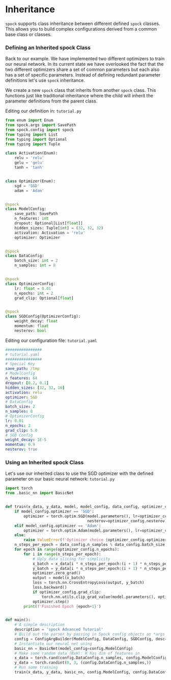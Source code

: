 # Inheritance

`spock` supports class inheritance between different defined `spock` classes. This allows you to build complex 
configurations derived from a common base class or classes.

### Defining an Inherited spock Class

Back to our example. We have implemented two different optimizers to train our neural network. In its current state
we have overlooked the fact that the two different optimizers share a set of common parameters but each also has a 
set of specific parameters. Instead of defining redundant parameter definitions let's use `spock` inheritance.

We create a new `spock` class that inherits from another `spock` class. This functions just like traditional inheritance
where the child will inherit the parameter definitions from the parent class.

Editing our definition in: `tutorial.py`

```python
from enum import Enum
from spock.args import SavePath
from spock.config import spock
from typing import List
from typing import Optional
from typing import Tuple

class Activation(Enum):
    relu = 'relu'
    gelu = 'gelu'
    tanh = 'tanh'


class Optimizer(Enum):
    sgd = 'SGD'
    adam = 'Adam'


@spock
class ModelConfig:
    save_path: SavePath
    n_features: int
    dropout: Optional[List[float]]
    hidden_sizes: Tuple[int] = (32, 32, 32)
    activation: Activation = 'relu'
    optimizer: Optimizer


@spock
class DataConfig:
    batch_size: int = 2
    n_samples: int = 8


@spock
class OptimizerConfig:
    lr: float = 0.01
    n_epochs: int = 2
    grad_clip: Optional[float]


@spock
class SGDConfig(OptimizerConfig):
    weight_decay: float
    momentum: float
    nesterov: bool

```

Editing our configuration file: `tutorial.yaml`

```yaml
################
# tutorial.yaml
################
# Special Key
save_path: /tmp
# ModelConfig
n_features: 64
dropout: [0.2, 0.1]
hidden_sizes: [32, 32, 16]
activation: relu
optimizer: SGD
# DataConfig
batch_size: 2
n_samples: 8
# OptimizerConfig
lr: 0.01
n_epochs: 2
grad_clip: 5.0
# SGD Config
weight_decay: 1E-5
momentum: 0.9
nesterov: true
```

### Using an Inherited spock Class

Let's use our inherited class to use the SGD optimizer with the defined parameter on our basic neural network: 
`tutorial.py`

```python
import torch
from .basic_nn import BasicNet


def train(x_data, y_data, model, model_config, data_config, optimizer_config):
    if model_config.optimizer == 'SGD':
        optimizer = torch.optim.SGD(model.parameters(), lr=optimizer_config.lr, momentum=optimizer_config.momentum,
                                    nesterov=optimizer_config.nesterov)
    elif model_config.optimizer == 'Adam':
        optimizer = torch.optim.Adam(model.parameters(), lr=optimizer_config.lr)
    else:
        raise ValueError(f'Optimizer choice {optimizer_config.optimizer} not available')
    n_steps_per_epoch = data_config.n_samples % data_config.batch_size
    for epoch in range(optimizer_config.n_epochs):
        for i in range(n_steps_per_epoch):
            # Ugly data slicing for simplicity
            x_batch = x_data[i * n_steps_per_epoch:(i + 1) * n_steps_per_epoch, ]
            y_batch = y_data[i * n_steps_per_epoch:(i + 1) * n_steps_per_epoch, ]
            optimizer.zero_grad()
            output = model(x_batch)
            loss = torch.nn.CrossEntropyLoss(output, y_batch)
            loss.backward()
            if optimizer_config.grad_clip:
                torch.nn.utils.clip_grad_value(model.parameters(), optimizer_config.grad_clip)
            optimizer.step()
        print(f'Finished Epoch {epoch+1}')


def main():
    # A simple description
    description = 'spock Advanced Tutorial'
    # Build out the parser by passing in Spock config objects as *args after description
    config = ConfigArgBuilder(ModelConfig, DataConfig, SGDConfig, desc=description).generate()
    # Instantiate our neural net using
    basic_nn = BasicNet(model_config=config.ModelConfig)
    # Make some random data (BxH): H has dim of features in
    x_data = torch.rand(config.DataConfig.n_samples, config.ModelConfig.n_features)
    y_data = torch.randint(0, 3, (config.DataConfig.n_samples,))
    # Run some training
    train(x_data, y_data, basic_nn, config.ModelConfig, config.DataConfig, config.SGDConfig)
```